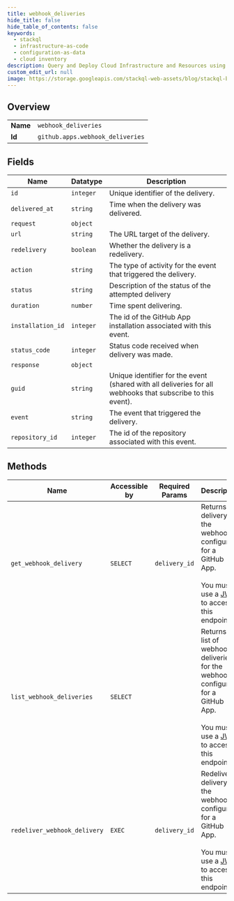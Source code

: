 ```yaml
---
title: webhook_deliveries
hide_title: false
hide_table_of_contents: false
keywords:
  - stackql
  - infrastructure-as-code
  - configuration-as-data
  - cloud inventory
description: Query and Deploy Cloud Infrastructure and Resources using SQL
custom_edit_url: null
image: https://storage.googleapis.com/stackql-web-assets/blog/stackql-blog-post-featured-image.png
---
```

  
    

## Overview
<table><tbody>
<tr><td><b>Name</b></td><td><code>webhook_deliveries</code></td></tr>
<tr><td><b>Id</b></td><td><code>github.apps.webhook_deliveries</code></td></tr>
</tbody></table>

## Fields
| Name | Datatype | Description |
| ---- | -------- | ----------- |
| `id` | `integer` | Unique identifier of the delivery. |
| `delivered_at` | `string` | Time when the delivery was delivered. |
| `request` | `object` |  |
| `url` | `string` | The URL target of the delivery. |
| `redelivery` | `boolean` | Whether the delivery is a redelivery. |
| `action` | `string` | The type of activity for the event that triggered the delivery. |
| `status` | `string` | Description of the status of the attempted delivery |
| `duration` | `number` | Time spent delivering. |
| `installation_id` | `integer` | The id of the GitHub App installation associated with this event. |
| `status_code` | `integer` | Status code received when delivery was made. |
| `response` | `object` |  |
| `guid` | `string` | Unique identifier for the event (shared with all deliveries for all webhooks that subscribe to this event). |
| `event` | `string` | The event that triggered the delivery. |
| `repository_id` | `integer` | The id of the repository associated with this event. |
## Methods
| Name | Accessible by | Required Params | Description |
| ---- | ------------- | --------------- | ----------- |
| `get_webhook_delivery` | `SELECT` | `delivery_id` | Returns a delivery for the webhook configured for a GitHub App.<br /><br />You must use a [JWT](https://docs.github.com/apps/building-github-apps/authenticating-with-github-apps/#authenticating-as-a-github-app) to access this endpoint. |
| `list_webhook_deliveries` | `SELECT` |  | Returns a list of webhook deliveries for the webhook configured for a GitHub App.<br /><br />You must use a [JWT](https://docs.github.com/apps/building-github-apps/authenticating-with-github-apps/#authenticating-as-a-github-app) to access this endpoint. |
| `redeliver_webhook_delivery` | `EXEC` | `delivery_id` | Redeliver a delivery for the webhook configured for a GitHub App.<br /><br />You must use a [JWT](https://docs.github.com/apps/building-github-apps/authenticating-with-github-apps/#authenticating-as-a-github-app) to access this endpoint. |

